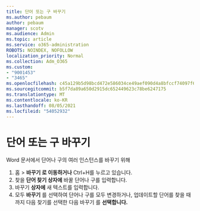 ```yaml
---
title: 단어 또는 구 바꾸기
ms.author: pebaum
author: pebaum
manager: scotv
ms.audience: Admin
ms.topic: article
ms.service: o365-administration
ROBOTS: NOINDEX, NOFOLLOW
localization_priority: Normal
ms.collection: Adm_O365
ms.custom:
- "9001453"
- "3465"
ms.openlocfilehash: c45a129b5d98bcd472e586034ce49aef090d4a8bfccf74097f6df8b0f5379184
ms.sourcegitcommit: b5f7da89a650d2915dc652449623c78be6247175
ms.translationtype: MT
ms.contentlocale: ko-KR
ms.lasthandoff: 08/05/2021
ms.locfileid: "54052932"
---
```

# <a name="replace-a-word-or-phrase"></a>단어 또는 구 바꾸기

Word 문서에서 단어나 구의 여러 인스턴스를 바꾸기 위해

1. 홈   >  **바꾸기 로 이동하거나** Ctrl+H를 누르고 있습니다.
2. 찾을 **단어 찾기 상자에** 바꿀 단어나 구를 입력합니다. 
3. 바꾸기 **상자에** 새 텍스트를 입력합니다.
3. 모두 **바꾸기** 를 선택하여 단어나 구를  모두 변경하거나, 업데이트할 단어를 찾을 때까지 다음 찾기를 선택한 다음 바꾸기 를 **선택합니다.**